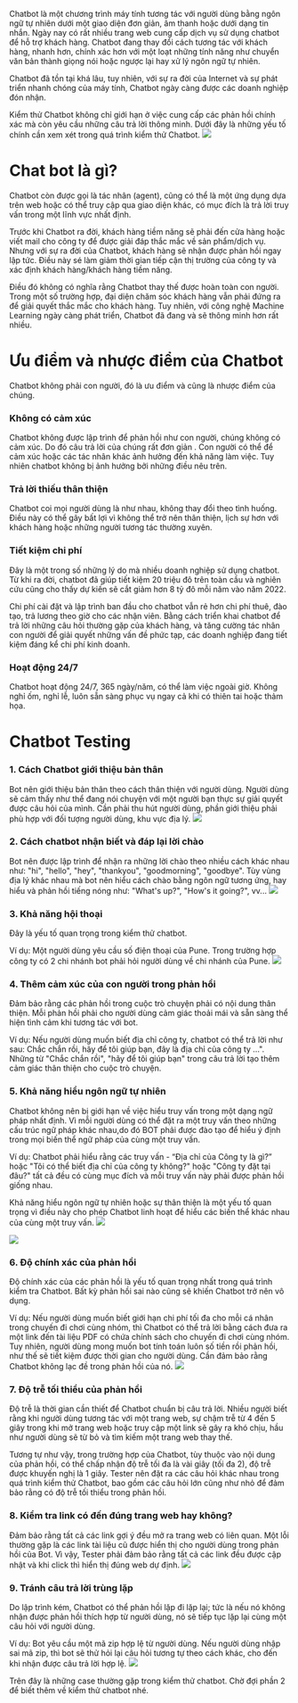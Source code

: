 Chatbot là một chương trình máy tính tương tác với người dùng bằng ngôn ngữ tự nhiên dưới một giao diện đơn giản, âm thanh hoặc dưới dạng tin nhắn. Ngày nay có rất nhiều trang web cung cấp dịch vụ sử dụng chatbot để hỗ trợ khách hàng. Chatbot đang thay đổi cách tương tác với khách hàng, nhanh hơn, chính xác hơn với một loạt những tính năng như chuyển văn bản thành giọng nói hoặc ngược lại hay xử lý ngôn ngữ tự nhiên.

Chatbot đã tồn tại khá lâu, tuy nhiên, với sự ra đời của Internet và sự phát triển nhanh chóng của máy tính, Chatbot ngày càng được các doanh nghiệp đón nhận. 

Kiểm thử Chatbot không chỉ giới hạn ở việc cung cấp các phản hồi chính xác mà còn yêu cầu những câu trả lời thông minh. Dưới đây là những yếu tố chính cần xem xét trong quá trình kiểm thử Chatbot.
![](https://images.viblo.asia/214b2145-3778-4f21-b679-25e5851913ec.jpg)

# Chat bot là gì?
Chatbot còn được gọi là tác nhân (agent), cũng có thể là một ứng dụng dựa trên web hoặc có thể truy cập qua giao diện khác, có mục đích là trả lời truy vấn trong một lĩnh vực nhất định.

Trước khi Chatbot ra đời, khách hàng tiềm năng sẽ phải đến cửa hàng hoặc viết mail cho công ty để được giải đáp thắc mắc về sản phẩm/dịch vụ. Nhưng với sự ra đời của Chatbot, khách hàng sẽ nhận được phản hồi ngay lập tức. Điều này sé làm giảm thời gian tiếp cận thị trường của công ty và xác định khách hàng/khách hàng tiềm năng.

Điều đó không có nghĩa rằng Chatbot thay thế được hoàn toàn con người. Trong một số trường hợp, đại diện chăm sóc khách hàng vẫn phải đứng ra để giải quyết thắc mắc cho khách hàng. Tuy nhiên, với công nghệ Machine Learning ngày càng phát triển, Chatbot đã đang và sẽ thông minh hơn rất nhiều.
# Ưu điểm và nhược điểm của Chatbot
Chatbot không phải con người, đó là ưu điểm và cũng là nhược điểm của chúng.
### Không có cảm xúc
Chatbot không được lập trình để phản hồi như con người, chúng không có cảm xúc. Do đó câu trả lời của chúng rất đơn giản . 
Con người có thể để cảm xúc hoặc các tác nhân khác ảnh hưởng đến khả năng làm việc. Tuy nhiên chatbot không bị ảnh hưởng bởi những điều nêu trên.

### Trả lời thiếu thân thiện
Chatbot coi mọi người dùng là như nhau, không thay đổi theo tình huống. Điều này có thể gây bất lợi vì không thể trở nên thân thiện, lịch sự hơn với khách hàng hoặc những người tương tác thường xuyên. 

### Tiết kiệm chi phí
Đây là một trong số những lý do mà nhiều doanh nghiệp sử dụng chatbot. Từ khi ra đời, chatbot đã giúp tiết kiệm 20 triệu đô trên toàn cầu và nghiên cứu cũng cho thấy dự kiến sẽ cắt giảm hơn 8 tỷ đô mỗi năm vào năm 2022. 

Chi phí cài đặt và lập trình ban đầu cho chatbot vẫn rẻ hơn chi phí thuê, đào tạo, trả lương theo giờ cho các nhận viên. Bằng cách triển khai chatbot để trả lời những câu hỏi thường gặp của khách hàng, và tăng cường tác nhân con người để giải quyết những vấn đề phức tạp, các doanh nghiệp đang tiết kiệm đáng kể chi phí kinh doanh. 

### Hoạt động 24/7
Chatbot hoạt động 24/7, 365 ngày/năm, có thể làm việc ngoài giờ. Không nghỉ ốm, nghỉ lễ, luôn sẵn sàng phục vụ ngay cả khi có thiên tai hoặc thảm họa.
# Chatbot Testing
### 1. Cách Chatbot giới thiệu bản thân
Bot nên giới thiệu bản thân theo cách thân thiện với người dùng. Người dùng sẽ cảm thấy như thể đang nói chuyện với một người bạn thực sự giải quyết được câu hỏi của mình. Cần phải thu hút người dùng, phần giới thiệu phải phù hợp với đối tượng người dùng, khu vực địa lý.
![](https://images.viblo.asia/f29354e1-cbf8-4d04-844f-eeac5c937ea2.jpg)


### 2. Cách chatbot nhận biết và đáp lại lời chào
Bot nên được lập trình để nhận ra những lời chào theo nhiều cách khác nhau như: "hi", "hello", "hey", "thankyou", "goodmorning", "goodbye". Tùy vùng địa lý khác nhau mà bot nên hiểu cách chào bằng ngôn ngữ tương ứng, hay hiểu và phản hồi tiếng nóng như: "What's up?", "How's it going?", vv...
![](https://images.viblo.asia/766c076c-0fef-41f1-aeb5-6941eb4d7b45.png)

### 3. Khả năng hội thoại
Đây là yếu tố quan trọng trong kiểm thử chatbot.

Ví dụ: Một người dùng yêu cầu số điện thoại của Pune. Trong trường hợp công ty có 2 chi nhánh bot phải hỏi người dùng về chi nhánh của Pune.
![](https://images.viblo.asia/650e1c16-e9b5-49e6-8b3e-5859619b14b9.jpg)

### 4. Thêm cảm xúc của con người trong phản hồi
Đảm bảo rằng các phản hồi trong cuộc trò chuyện phải có nội dung thân thiện. Mỗi phản hồi phải cho người dùng cảm giác thoải mái và sẵn sàng thể hiện tình cảm khi tương tác với bot. 

Ví dụ: Nếu người dùng muốn biết địa chỉ công ty, chatbot có thể trả lời như sau: Chắc chắn rồi, hãy để tôi giúp bạn, đây là địa chỉ của công ty ...". Những từ "Chắc chắn rồi", "hãy để tôi giúp bạn" trong câu trả lời tạo thêm cảm giác thân thiện cho cuộc trò chuyện.

### 5. Khả năng hiểu ngôn ngữ tự nhiên
Chatbot không nên bị giới hạn về việc hiểu truy vấn trong một dạng ngữ pháp nhất định. Vì mỗi người dùng có thể đặt ra một truy vấn theo những cấu trúc ngữ pháp khác nhau,do đó BOT phải được đào tạo để hiểu ý định trong mọi biến thể ngữ pháp của cùng một truy vấn.

Ví dụ: Chatbot phải hiểu rằng các truy vấn - “Địa chỉ của Công ty là gì?” hoặc "Tôi có thể biết địa chỉ của công ty không?" hoặc "Công ty đặt tại đâu?" tất cả đều có cùng mục đích và mỗi truy vấn này phải được phản hồi giống nhau.

Khả năng hiểu ngôn ngữ tự nhiên hoặc sự thân thiện là một yếu tố quan trọng vì điều này cho phép Chatbot linh hoạt để hiểu các biến thể khác nhau của cùng một truy vấn.
![](https://images.viblo.asia/10d4b080-7673-4344-a5dd-b6b05e2410df.jpg)

![](https://images.viblo.asia/22d4080d-ab2a-44be-832f-a1ceb8059c7b.jpg)



### 6. Độ chính xác của phản hồi
Độ chính xác của các phản hồi là yếu tố quan trọng nhất trong quá trình kiểm tra Chatbot. Bất kỳ phản hồi sai nào cũng sẽ khiến Chatbot trở nên vô dụng.

Ví dụ: Nếu người dùng muốn biết giới hạn chi phí tối đa cho mỗi cá nhân trong chuyến đi chơi cùng nhóm, thì Chatbot có thể trả lời bằng cách đưa ra một link đến tài liệu PDF có chứa chính sách cho chuyến đi chơi cùng nhóm. Tuy nhiên, người dùng mong muốn bot tính toán luôn số tiền rồi phản hồi, như thế sẽ tiết kiệm được thời gian cho người dùng. Cần đảm bảo rằng Chatbot không lạc đề trong phản hồi của nó.
![](https://images.viblo.asia/23d1b91b-fa3e-4aa7-9f0c-fdd599b92556.jpg)

### 7. Độ trễ tối thiểu của phản hồi
 Độ trễ là thời gian cần thiết để Chatbot chuẩn bị câu trả lời. Nhiều người biết rằng khi người dùng tương tác với một trang web, sự chậm trễ từ 4 đến 5 giây trong khi mở trang web hoặc truy cập một link sẽ gây ra khó chịu, hầu như người dùng sẽ từ bỏ và tìm kiếm một trang web thay thế. 
 
 Tương tự như vậy, trong trường hợp của Chatbot, tùy thuộc vào nội dung của phản hồi, có thể chấp nhận độ trễ tối đa là vài giây (tối đa 2), độ trễ được khuyến nghị là 1 giây. Tester nên đặt ra các câu hỏi  khác nhau trong quá trình kiểm thử Chatbot, bao gồm các câu hỏi lớn cũng như nhỏ để đảm bảo rằng có độ trễ tối thiểu trong phản hồi.
 
###  8. Kiểm tra link có đến đúng trang web hay không? 
Đảm bảo rằng tất cả các link gợi ý đều mở ra trang web có liên quan. Một lỗi thường gặp là các link tài liệu cũ được hiển thị cho người dùng trong phản hồi của Bot. Vì vậy, Tester phải đảm bảo rằng tất cả các link đều được cập nhật và khi click thì hiển thị đúng web dự định.
![](https://images.viblo.asia/e69c855a-426b-4839-b44e-18cd4b857eae.jpg)

### 9. Tránh câu trả lời trùng lặp
Do lập trình kém, Chatbot có thể phản hồi lặp đi lặp lại; tức là nếu nó không nhận được phản hồi thích hợp từ người dùng, nó sẽ tiếp tục lặp lại cùng một câu hỏi với người dùng.

Ví dụ: Bot yêu cầu một mã zip hợp lệ từ người dùng. Nếu người dùng nhập sai mã zip, thì bot sẽ thử hỏi lại câu hỏi tương tự theo cách khác, cho đến khi nhận được câu trả lời hợp lệ.
![](https://images.viblo.asia/28a3b2b4-888e-4f35-84bc-ad21203a36a5.jpg)

Trên đây là những case thường gặp trong kiểm thử chatbot. Chờ đợi phần 2 để biết thêm về kiểm thử chatbot nhé.